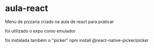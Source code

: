 # aula-react

Menu de pizzaria criado na aula de react para praticar 

foi utilizado o expo como emulador

foi instalada também o  "picker"
npm install @react-native-picker/picker

